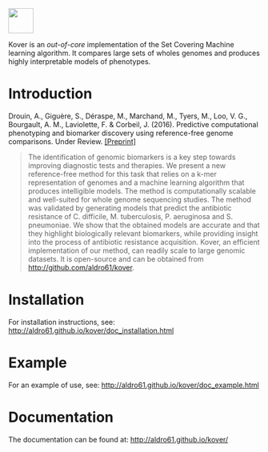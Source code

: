 <img src="http://graal.ift.ulaval.ca/adrouin/kover.png" height="50" />

Kover is an *out-of-core* implementation of the Set Covering Machine learning algorithm. It compares large sets of wholes genomes and produces highly interpretable models of phenotypes.

# Introduction

Drouin, A., Giguère, S., Déraspe, M., Marchand, M., Tyers, M., Loo, V. G., Bourgault, A. M., Laviolette, F. & Corbeil, J. (2016). Predictive computational phenotyping and biomarker discovery using reference-free genome comparisons. Under Review. [[Preprint]](http://biorxiv.org/content/early/2016/03/27/045153)

> The identification of genomic biomarkers is a key step towards improving diagnostic tests and therapies. We present a new reference-free method for this task that relies on a k-mer representation of genomes and a machine learning algorithm that produces intelligible models. The method is computationally scalable and well-suited for whole genome sequencing studies. The method was validated by generating models that predict the antibiotic resistance of C. difficile, M. tuberculosis, P. aeruginosa and S. pneumoniae. We show that the obtained models are accurate and that they highlight biologically relevant biomarkers, while providing insight into the process of antibiotic resistance acquisition. Kover, an efficient implementation of our method, can readily scale to large genomic datasets. It is open-source and can be obtained from http://github.com/aldro61/kover.

# Installation

For installation instructions, see: http://aldro61.github.io/kover/doc_installation.html

# Example

For an example of use, see: http://aldro61.github.io/kover/doc_example.html

# Documentation

The documentation can be found at: http://aldro61.github.io/kover/
